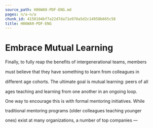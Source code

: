 ```yaml
---
source_path: H06WA9-PDF-ENG.md
pages: n/a-n/a
chunk_id: 4150104bf7a22d7da71e970a5d2c14958b665c58
title: H06WA9-PDF-ENG
---
```

# Embrace Mutual Learning

Finally, to fully reap the beneﬁts of intergenerational teams, members

must believe that they have something to learn from colleagues in

diﬀerent age cohorts. The ultimate goal is mutual learning: peers of all

ages teaching and learning from one another in an ongoing loop.

One way to encourage this is with formal mentoring initiatives. While

traditional mentoring programs (older colleagues teaching younger

ones) exist at many organizations, a number of top companies —
